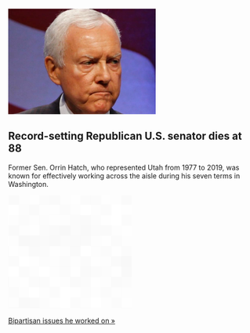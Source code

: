
![Record-setting Republican U.S. senator dies at 88](./20220424055851.png)
## Record-setting Republican U.S. senator dies at 88

Former Sen. Orrin Hatch, who represented Utah from 1977 to 2019, was known for effectively working across the aisle during his seven terms in Washington.

![pic](../square_bg.png)

[Bipartisan issues he worked on »](https://www.yahoo.com/news/long-serving-utah-senator-orrin-010200707.html)
